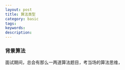 ```yaml
---
layout: post
title: 算法类型
category: basic
tags:  
keywords:  
description:
---
```



### 背景算法
面试期间，总会有那么一两道算法题目，考当场的算法思维，
